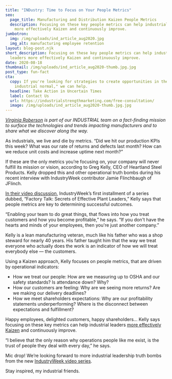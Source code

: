 ```yaml
---
title: "INDustry: Time to Focus on Your People Metrics"
seo:
  page_title: Manufacturing and Distribution Kaizen People Metrics
  description: Focusing on these key people metrics can help industrial leaders
    more effectively Kaizen and continuously improve.
jumbotron:
  img: /img/uploads/ind_article_aug2020.jpg
  img_alt: manufacturing employee retention
layout: blog-post.njk
short_description: Focusing on these key people metrics can help industrial
  leaders more effectively Kaizen and continuously improve.
date: 2020-08-18
thumbnail: /img/uploads/ind_article_aug2020-thumb.jpg.jpg
post_type: fun-fact
cta:
  copy: If you're looking for strategies to create opportunities in the "new
    industrial normal," we can help.
  headline: Take Action in Uncertain Times
  label: Contact Us
  url: https://industrialstrengthmarketing.com/free-consultation/
  image: /img/uploads/ind_article_aug2020-thumb.jpg.jpg
---
```

*[Virginia Roberson](https://www.linkedin.com/in/virginia-roberson-85a5583/) is part of our INDUSTRIAL team on a fact-finding mission to surface the technologies and trends impacting manufacturers and to share what we discover along the way.*

As industrials, we live and die by metrics. “Did we hit our production KPIs this week? What was our rate of returns and defects last month? How can we reduce unit costs and increase uptime next month?”

If these are the only metrics you’re focusing on, your company will never fulfill its mission or vision, according to Greg Kelly, CEO of Heartland Steel Products. Kelly dropped this and other operational truth bombs during his recent interview with IndustryWeek contributor Jamie Flinchbaugh of JFlinch.

[In their video discussion](https://www.industryweek.com/operations/video/21138661/factory-talk-episode-1-heartland-steel), IndustryWeek’s first installment of a series dubbed, “Factory Talk: Secrets of Effective Plant Leaders,” Kelly says that people metrics are key to determining successful outcomes.

“Enabling your team to do great things, that flows into how you treat customers and how you become profitable,” he says. “If you don't have the hearts and minds of your employees, then you're just another company.”

Kelly is a lean manufacturing veteran, much like his father who was a shop steward for nearly 40 years. His father taught him that the way we treat everyone who actually does the work is an indicator of how we will treat everybody else — the customers.

Using a Kaizen approach, Kelly focuses on people metrics, that are driven by operational indicators:

* How we treat our people: How are we measuring up to OSHA and our safety standards? Is attendance down? Why?
* How our customers are feeling: Why are we seeing more returns? Are we making our delivery deadlines?
* How we meet shareholders expectations: Why are our profitability statements underperforming? Where is the disconnect between expectations and fulfillment?

Happy employees, delighted customers, happy shareholders… Kelly says focusing on these key metrics can help industrial leaders [more effectively Kaizen](https://industrialstrengthmarketing.com/insights/articles/how-to-use-kaizen-to-improve-your-marketing-outcomes/) and continuously improve.

“I believe that the only reason why operations people like me exist, is the trust of people they deal with every day,” he says.

Mic drop! We’re looking forward to more industrial leadership truth bombs from the new [IndustryWeek video series](https://www.industryweek.com/operations/video/21138661/factory-talk-episode-1-heartland-steel).

Stay inspired, my industrial friends.